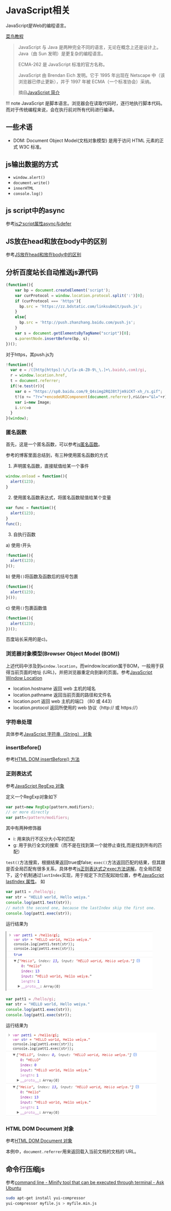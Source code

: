 # JavaScript相关

JavaScript是Web的编程语言。

[菜鸟教程](http://www.runoob.com/js/js-tutorial.html)

> JavaScript 与 Java 是两种完全不同的语言，无论在概念上还是设计上。
> Java（由 Sun 发明）是更复杂的编程语言。
>
> ECMA-262 是 JavaScript 标准的官方名称。
>
> JavaScript 由 Brendan Eich 发明。它于 1995 年出现在 Netscape 中（该浏览器已停止更新），并于 1997 年被 ECMA（一个标准协会）采纳。
>
> 摘自[JavaScript 简介](http://www.runoob.com/js/js-intro.html)

!!! note
    JavaScript 是脚本语言。浏览器会在读取代码时，逐行地执行脚本代码。而对于传统编程来说，会在执行前对所有代码进行编译。

## 一些术语

- DOM: Document Object Model(文档对象模型) 是用于访问 HTML 元素的正式 W3C 标准。

## js输出数据的方式

- `window.alert()`
- `document.write()`
- `innerHTML`
- `console.log()`

## js script中的async

参考[js之script属性async与defer](https://www.cnblogs.com/tanhehe/p/4236021.html)

## JS放在head和放在body中的区别

参考[JS放在head和放在body中的区别](http://blog.csdn.net/lumeier/article/details/46398009)

## 分析百度站长自动推送js源代码

```js
(function(){
    var bp = document.createElement('script');
    var curProtocol = window.location.protocol.split(':')[0];
    if (curProtocol === 'https'){
      bp.src = 'https://zz.bdstatic.com/linksubmit/push.js';
    }
    else{
      bp.src = 'http://push.zhanzhang.baidu.com/push.js';
    }
    var s = document.getElementsByTagName("script")[0];
    s.parentNode.insertBefore(bp, s);
})();
```

对于https，其push.js为

```js
!function(){
  var e = /([http|https]:\/\/[a-zA-Z0-9\_\.]+\.baidu\.com)/gi,
  r = window.location.href,
  t = document.referrer;
  if(!e.test(r)){
    var o = "https://sp0.baidu.com/9_Q4simg2RQJ8t7jm9iCKT-xh_/s.gif";
    t?(o += "?r="+encodeURIComponent(document.referrer),r&&(o+="&l="+r)):r&&(o+="?l="+r);
    var i=new Image;
    i.src=o
  }
}(window);
```

### 匿名函数

首先，这是一个匿名函数，可以参考[js匿名函数](https://www.cnblogs.com/jiejiejy/p/7434857.html)。

参考的博客里面总结到，有三种使用匿名函数的方式

1. 声明匿名函数，直接赋值给某一个事件

```js
window.onload = function(){
  alert(123);
}
```

2. 使用匿名函数表达式，将匿名函数赋值给某个变量

```js
var func = function(){
  alert(123);
}
func();
```

3. 自执行函数

a) 使用`!`开头

```js
!function(){
  alert(123);
}();
```

b) 使用`()`将函数及函数后的括号包裹

```js
(function(){
  alert(123);
}());
```

c) 使用`()`包裹函数值

```js
(function(){
  alert(123);
})();
```

百度站长采用的是c)。

### 浏览器对象模型(Browser Object Model (BOM))

上述代码中涉及到`window.location`，而window.location属于BOM，一般用于获得当前页面的地址 (URL)，并把浏览器重定向到新的页面。参考[JavaScript Window Location](http://www.runoob.com/js/js-window-location.html)

- location.hostname 返回 web 主机的域名
- location.pathname 返回当前页面的路径和文件名
- location.port 返回 web 主机的端口 （80 或 443）
- location.protocol 返回所使用的 web 协议（http:// 或 https://）

### 字符串处理

具体参考[JavaScript 字符串（String） 对象](http://www.runoob.com/js/js-obj-string.html)

### insertBefore()

参考[HTML DOM insertBefore() 方法](http://www.runoob.com/jsref/met-node-insertbefore.html)

### 正则表达式

参考[JavaScript RegExp 对象](http://www.runoob.com/js/js-obj-regexp.html)

定义一个RegExp对象如下

```js
var patt=new RegExp(pattern,modifiers);
// or more directly
var patt=/pattern/modifiers;
```

其中有两种修饰器

- i: 用来执行不区分大小写的匹配
- g: 用于执行全文的搜索（而不是在找到第一个就停止查找,而是找到所有的匹配）

`test()`方法搜索，根据结果返回true或false;
`exec()`方法返回匹配的结果，但其跟是否全局匹配有很多关系，具体参考[js正则表达式之exec方法讲解](http://www.jb51.net/article/31561.htm)。在全局匹配下，这个机制通过`lastIndex`实现，用于规定下次匹配起始位置，参考[JavaScript lastIndex 属性](http://www.runoob.com/jsref/jsref-lastindex-regexp.html)。
如

```js
var patt1 = /hello/gi;
var str = "HELLO world, Hello weiya."
console.log(patt1.test(str));
// match the second one, because the lastIndex skip the first one.
console.log(patt1.exec(str));
```
运行结果为

![](regexp_res1.PNG)

```js
var patt1 = /hello/gi;
var str = "HELLO world, Hello weiya."
console.log(patt1.exec(str));
console.log(patt1.exec(str));
```
运行结果为

![](regexp_res2.PNG)

### HTML DOM Document 对象

参考[HTML DOM Document 对象](http://www.runoob.com/jsref/dom-obj-document.html)

本例中，`document.referrer`用来返回载入当前文档的文档的 URL。

## 命令行压缩js

参考[command line - Minify tool that can be executed through terminal - Ask Ubuntu](https://askubuntu.com/questions/321146/minify-tool-that-can-be-executed-through-terminal)

```bash
sudo apt-get install yui-compressor
yui-compressor myfile.js > myfile.min.js
```